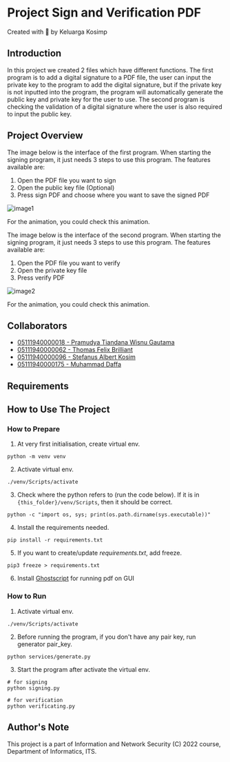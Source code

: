 # Project Sign and Verification PDF

Created with :gift_heart: by Keluarga Kosimp

## Introduction
In this project we created 2 files which have different functions. The first program is to add a digital signature to a PDF file, the user can input the private key to the program to add the digital signature, but if the private key is not inputted into the program, the program will automatically generate the public key and private key for the user to use. The second program is checking the validation of a digital signature where the user is also required to input the public key.

## Project Overview

The image below is the interface of the first program. When starting the signing program, it just needs 3 steps to use this program. The features available are:
  1. Open the PDF file you want to sign
  2. Open the public key file (Optional)
  3. Press sign PDF and choose where you want to save the signed PDF

![image1](image1)

For the animation, you could check this animation.

The image below is the interface of the second program. When starting the signing program, it just needs 3 steps to use this program. The features available are:
  1. Open the PDF file you want to verify
  2. Open the private key file
  3. Press verify PDF

![image2](image2)

For the animation, you could check this animation.

## Collaborators

- [05111940000018 - Pramudya Tiandana Wisnu Gautama](https://github.com/wisnupramoedya)
- [05111940000062 - Thomas Felix Brilliant](https://github.com/ThomasFel)
- [05111940000096 - Stefanus Albert Kosim](https://github.com/yanzkosim)
- [05111940000175 - Muhammad Daffa](https://github.com/daffainfo)

## Requirements

## How to Use The Project

### How to Prepare

1. At very first initialisation, create virtual env.

```
python -m venv venv
```

2. Activate virtual env.

```
./venv/Scripts/activate
```

3. Check where the python refers to (run the code below). If it is in `{this_folder}/venv/Scripts`, then it should be correct.

```
python -c "import os, sys; print(os.path.dirname(sys.executable))"
```

4. Install the requirements needed.

```
pip install -r requirements.txt
```

5. If you want to create/update _requirements.txt_, add freeze.

```
pip3 freeze > requirements.txt
```

6. Install [Ghostscript](https://ghostscript.com/releases/gsdnld.html) for running pdf on GUI

### How to Run

1. Activate virtual env.

```
./venv/Scripts/activate
```

2. Before running the program, if you don't have any pair key, run generator pair_key.
```
python services/generate.py
```

3. Start the program after activate the virtual env.

```
# for signing
python signing.py

# for verification
python verificating.py
```

## Author's Note

This project is a part of Information and Network Security (C) 2022 course, Department of Informatics, ITS.
